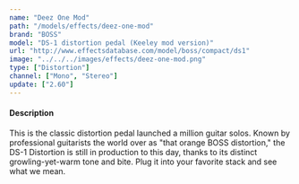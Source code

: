 ```yaml
---
name: "Deez One Mod"
path: "/models/effects/deez-one-mod"
brand: "BOSS"
model: "DS-1 distortion pedal (Keeley mod version)"
url: "http://www.effectsdatabase.com/model/boss/compact/ds1"
image: "../../../images/effects/deez-one-mod.png"
type: ["Distortion"]
channel: ["Mono", "Stereo"]
update: ["2.60"]
---
```

#### Description
This is the classic distortion pedal launched a million guitar solos. Known by professional guitarists the world over as "that orange BOSS distortion," the DS-1 Distortion is still in production to this day, thanks to its distinct growling-yet-warm tone and bite. Plug it into your favorite stack and see what we mean.